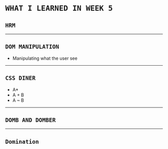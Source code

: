 # `WHAT I LEARNED IN WEEK 5`

## `HRM`
---


## `DOM MANIPULATION`
* Manipulating what the user see

---

## `CSS DINER`
* A*
* A  + B
* A ~ B 


---
## `DOMB AND DOMBER`

----

## `Domination`

